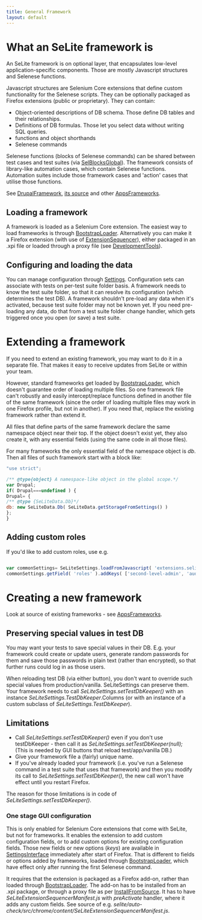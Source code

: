 ```yaml
---
title: General Framework
layout: default
---
```



# What an SeLite framework is
An SeLite framework is on optional layer, that encapsulates low-level application-specific components. Those are mostly Javascript structures and Selenese functions.

Javascript structures are Selenium Core extensions that define custom functionality for the Selenese scripts. They can be optionally packaged as Firefox extensions (public or proprietary). They can contain:

  * Object-oriented descriptions of DB schema. Those define DB tables and their relationships.
  * Definitions of DB formulas. Those let you select data without writing SQL queries.
  * functions and object shorthands
  * Selenese commands


Selenese functions (blocks of Selenese commands) can be shared between test cases and test suites (via [SelBlocksGlobal](SelBlocksGlobal)). The framework consists of library-like automation cases, which contain Selenese functions. Automation suites include those framework cases and 'action' cases that utilise those functions.

See [DrupalFramework](DrupalFramework), [its source](https://code.google.com/p/selite/source/browse/drupal) and other [AppsFrameworks](AppsFrameworks).

## Loading a framework ##
A framework is loaded as a Selenium Core extension. The easiest way to load frameworks is through [BootstrapLoader](BootstrapLoader). Alternatively you can make it a Firefox extension (with use of [ExtensionSequencer](ExtensionSequencer)), either packaged in an .xpi file or loaded through a proxy file (see [DevelopmentTools](DevelopmentTools)).

## Configuring and loading the data ##
You can manage configuration through [Settings](Settings). Configuration sets can associate with tests on per-test suite folder basis. A framework needs to know the test suite folder, so that it can resolve its configuration (which determines the test DB). A framework shouldn't pre-load any data when it's activated, because test suite folder may not be known yet. If you need pre-loading any data, do that from a test suite folder change handler, which gets triggered once you open (or save) a test suite.

# Extending a framework
If you need to extend an existing framework, you may want to do it in a separate file. That makes it easy to receive updates from SeLite or within your team.

However, standard frameworks get loaded by [BootstrapLoader](BootstrapLoader), which doesn't guarantee order of loading multiple files. So one framework file can't robustly and easily intercept/replace functions defined in another file of the same framework (since the order of loading multiple files may work in one Firefox profile, but not in another). If you need that, replace the existing framework rather than extend it.<!-- TODO or load the dependency files yourself -->

All files that define parts of the same framework declare the same namespace object near their top. If the object doesn't exist yet, they also create it, with any essential fields (using the same code in all those files).

For many frameworks the only essential field of the namespace object is _db_. Then all files of such framework start with a block like:

```javascript
"use strict";

/** @type{object} A namespace-like object in the global scope.*/
var Drupal;
if( Drupal===undefined ) {
Drupal= {
/** @type {SeLiteData.Db}*/
db: new SeLiteData.Db( SeLiteData.getStorageFromSettings() )
};
}
```

## Adding custom roles ##
If you'd like to add custom roles, use e.g.

```javascript

var commonSettings= SeLiteSettings.loadFromJavascript( 'extensions.selite-settings.common' );
commonSettings.getField( 'roles' ).addKeys( ['second-level-admin', 'auditor', 'contributor'] );
```

# Creating a new framework #
Look at source of existing frameworks - see [AppsFrameworks](AppsFrameworks).

## Preserving special values in test DB ##
You may want your tests to save special values in their DB. E.g. your framework could create or update users, generate random passwords for them and save those passwords in plain text (rather than encrypted), so that further runs could log in as those users.

When reloading test DB (via either button), you don't want to override such special values from production/vanilla. SeLiteSettings can preserve them. Your framework needs to call _SeLiteSettings.setTestDbKeeper()_ with an instance _SeLiteSettings.TestDbKeeper_.Columns (or with an instance of a custom subclass of _SeLiteSettings.TestDbKeeper_).

## Limitations ##
  * Call _SeLiteSettings.setTestDbKeeper()_ even if you don't use testDbKeeper - then call it as _SeLiteSettings.setTestDbKeeper(null);_ (This is needed by GUI buttons that reload test/app/vanilla DB.)
  * Give your framework file a (fairly) unique name.
  * If you've already loaded your framework (i.e. you've run a Selenese command in a test suite that uses that framework) and then you modify its call to _SeLiteSettings.setTestDbKeeper()_, the new call won't have effect until you restart Firefox.

The reason for those limitations is in code of _SeLiteSettings.setTestDbKeeper()_.

### One stage GUI configuration ###
<a href='Hidden comment: @TODO move to a page on its own: CreateExtensions '></a>This is only enabled for Selenium Core extensions that come with SeLite, but not for frameworks. It enables the extension to add custom configuration fields, or to add custom options for existing configuration fields. Those new fields or new options (_keys_) are available in [SettingsInterface](SettingsInterface) immediately after start of Firefox. That is different to fields or options added by frameworks, loaded through [BootstrapLoader](BootstrapLoader), which have effect only after running the first Selenese command.

It requires that the extension is packaged as a Firefox add-on, rather than loaded through [BootstrapLoader](BootstrapLoader). The add-on has to be installed from an .xpi package, or through a proxy file as per [InstallFromSource](InstallFromSource). It has to have _SeLiteExtensionSequencerManifest.js_ with _preActivate_ handler, where it adds any custom fields. See source of e.g. _selite/auto-check/src/chrome/content/SeLiteExtensionSequencerManifest.js_<!-- TODO links -->.